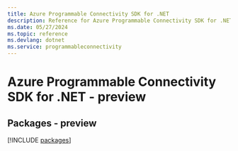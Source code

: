 ```yaml
---
title: Azure Programmable Connectivity SDK for .NET
description: Reference for Azure Programmable Connectivity SDK for .NET
ms.date: 05/27/2024
ms.topic: reference
ms.devlang: dotnet
ms.service: programmableconnectivity
---
```

# Azure Programmable Connectivity SDK for .NET - preview
## Packages - preview
[!INCLUDE [packages](programmable-connectivity-index.md)]